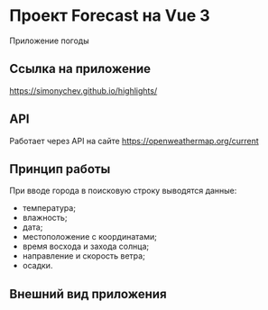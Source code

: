 <h1>Проект Forecast на Vue 3</h1>

Приложение погоды

<h2>Ссылка на приложение</h2>

https://simonychev.github.io/highlights/

<h2>API</h2>

Работает через API на сайте https://openweathermap.org/current

<h2>Принцип работы</h2>

При вводе города в поисковую строку выводятся данные:

- температура;
- влажность;
- дата;
- местоположение с координатами;
- время восхода и захода солнца;
- направление и скорость ветра;
- осадки.

<h2>Внешний вид приложения</h2>
<img src="assets/main.png>